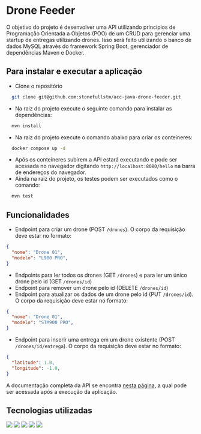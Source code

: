 # Drone Feeder

O objetivo do projeto é desenvolver uma API utilizando princípios de Programação Orientada a Objetos (POO) de um CRUD para gerenciar uma startup de entregas utilizando drones. Isso será feito utilizando o banco de dados MySQL através do framework Spring Boot, gerenciador de dependências Maven e Docker.

## Para instalar e executar a aplicação

- Clone o repositório

~~~sh  
  git clone git@github.com:stonefullstm/acc-java-drone-feeder.git
~~~

- Na raiz do projeto execute o seguinte comando para instalar as dependências:

~~~sh
  mvn install
~~~

- Na raiz do projeto execute o comando abaixo para criar os conteineres:

~~~sh
  docker compose up -d
~~~

- Após os conteineres subirem a API estará executando e pode ser acessada no navegador digitando `http://localhost:8080/hello` na barra de endereços do navegador.
- Ainda na raiz do projeto, os testes podem ser executados como o comando:

~~~sh
  mvn test
~~~


## Funcionalidades

- Endpoint para criar um drone (POST `/drones`). O corpo da requisição deve estar no formato:
  
~~~json
{
  "nome": "Drone 01",
  "modelo": "L900 PRO",
}
~~~

- Endpoints para ler todos os drones (GET `/drones`) e para ler um único drone pelo id (GET `/drones/id`)
- Endpoint para remover um drone pelo id (DELETE `/drones/id`)
- Endpoint para atualizar os dados de um drone pelo id (PUT `/drones/id`). O corpo da requisição deve estar no formato:

~~~json
{
  "nome": "Drone 01",
  "modelo": "STM900 PRO",
}
~~~

- Endpoint para inserir uma entrega em um drone existente (POST `/drones/id/entrega`). O corpo da requisição deve estar no formato:

~~~json
{
  "latitude": 1.0,
  "longitude": -1.0,
}
~~~

A documentação completa da API se encontra [nesta página](http://localhost:8080/swagger-ui.html), a qual pode ser acessada após a execução da aplicação.

## Tecnologias utilizadas
 
<div display="inline-block">
<img width="" src="https://img.shields.io/badge/apache_maven-C71A36?style=for-the-badge&logo=apachemaven&logoColor=white">
<img width="" src="https://img.shields.io/badge/Spring_Boot-F2F4F9?style=for-the-badge&logo=spring-boot">
<img width="" src="https://img.shields.io/badge/Docker-2CA5E0?style=for-the-badge&logo=docker&logoColor=white">
<img width="" src="https://img.shields.io/badge/MySQL-005C84?style=for-the-badge&logo=mysql&logoColor=white">
<img width="" src="https://img.shields.io/badge/Swagger-85EA2D?style=for-the-badge&logo=Swagger&logoColor=white">
</div>